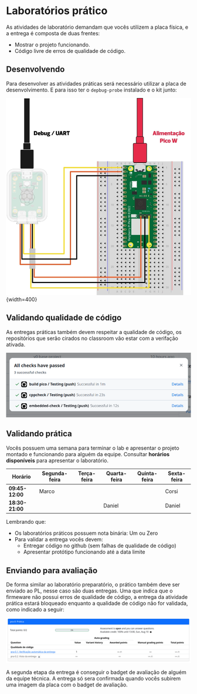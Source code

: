 # Laboratórios prático

As atividades de laboratório demandam que vocês utilizem a placa física, e a entrega é composta de duas frentes:

- Mostrar o projeto funcionando.
- Código livre de erros de qualidade de código.

## Desenvolvendo

Para desenvolver as atividades práticas será necessário utilizar a placa de desenvolvimento. E para isso ter o `depbug-probe` instalado e o kit junto:

![](/pico/imgs/pico-probe.png){width=400}

## Validando qualidade de código

As entregas práticas também devem respeitar a qualidade de código, os repositórios que serão cirados no classroom vão estar com a verifação ativada.

![](imgs/lab_pra_actions.png)


## Validando prática

Vocês possuem uma semana para terminar o lab e apresentar o projeto montado e funcionando para alguém da equipe. Consultar **horários disponíveis** para apresentar o laboratório.


| Horário         | Segunda-feira | Terça-feira | Quarta-feira | Quinta-feira | Sexta-feira |
|-----------------|---------------|-------------|--------------|--------------|-------------|
| **09:45-12:00** | Marco         |             |              |              | Corsi       |
| **18:30-21:00** |               |             | Daniel       |              | Daniel      |

Lembrando que:

- Os laboratórios práticos possuem nota binária: Um ou Zero
- Para validar a entrega vocês devem:
    - Entregar código no github (sem falhas de qualidade de código)
    - Apresentar protótipo funcionando até a data limite

## Enviando para avaliação 

De forma similar ao laboratório preparatório, o prático também deve ser enviado ao PL, nesse caso são duas entregas. Uma que indica que o firmeware não possui erros de qualidade de código, a entrega da atividade prática estará bloqueado enquanto a qualidade de código não for validada, como indicado a seguir:

![](imgs/pl-pratica.png)

A segunda etapa da entrega é conseguir o badget de avaliação de alguém da equipe técnica. A entrega só sera confirmada quando vocês subirem uma imagem da placa com o badget de avaliação.
